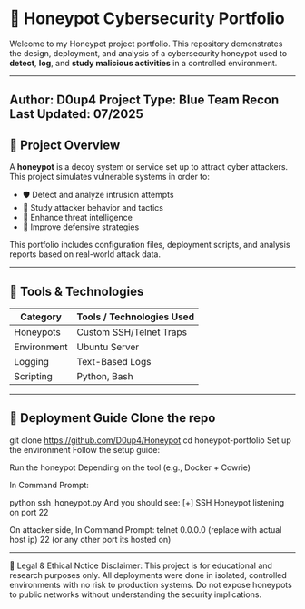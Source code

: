 # 🐝 Honeypot Cybersecurity Portfolio

Welcome to my Honeypot project portfolio. This repository demonstrates the design, deployment, and analysis of a cybersecurity honeypot used to **detect**, **log**, and **study malicious activities** in a controlled environment.

---
Author: D0up4
Project Type: Blue Team Recon
Last Updated: 07/2025
---
## 📌 Project Overview

A **honeypot** is a decoy system or service set up to attract cyber attackers. This project simulates vulnerable systems in order to:

- 🛡 Detect and analyze intrusion attempts  
- 🧠 Study attacker behavior and tactics  
- 🔎 Enhance threat intelligence  
- 🧰 Improve defensive strategies  

This portfolio includes configuration files, deployment scripts, and analysis reports based on real-world attack data.

---

## 🧰 Tools & Technologies

| Category     | Tools / Technologies Used |
|--------------|---------------------------|
| Honeypots    |  Custom SSH/Telnet Traps  |
| Environment  |  Ubuntu Server            |
| Logging      |  Text-Based Logs          |
| Scripting    |  Python, Bash             |

---

## 🧪 Deployment Guide Clone the repo

git clone https://github.com/D0up4/Honeypot cd honeypot-portfolio Set up the environment Follow the setup guide:

Run the honeypot Depending on the tool (e.g., Docker + Cowrie)

In Command Prompt:

python ssh_honeypot.py And you should see: [+] SSH Honeypot listening on port 22

On attacker side, In Command Prompt: telnet 0.0.0.0 (replace with actual host ip) 22 (or any other port its hosted on)

---

🔐 Legal & Ethical Notice Disclaimer: This project is for educational and research purposes only. All deployments were done in isolated, controlled environments with no risk to production systems. Do not expose honeypots to public networks without understanding the security implications.
